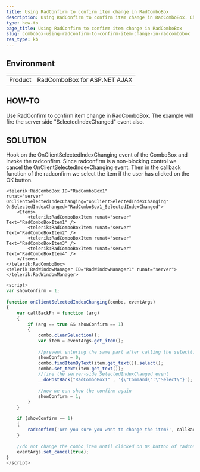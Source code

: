 ```yaml
---
title: Using RadConfirm to confirm item change in RadComboBox
description: Using RadConfirm to confirm item change in RadComboBox. Check it now!
type: how-to
page_title: Using RadConfirm to confirm item change in RadComboBox
slug: combobox-using-radconfirm-to-confirm-item-change-in-radcombobox
res_type: kb
---
```


## Environment
<table>
	<tbody>
		<tr>
			<td>Product</td>
			<td>RadComboBox for ASP.NET AJAX</td>
		</tr>
	</tbody>
</table>
  
## HOW-TO
 Use RadConfirm to confirm item change in RadComboBox. The example will fire the server side "SelectedIndexChanged" event also.  
   
   
## SOLUTION
 Hook on the OnClientSelectedIndexChanging event of the ComboBox and invoke the radconfirm. Since radconfirm is a non-blocking control we cancel the OnClientSelectedIndexChanging event. Then in the callback function of the radconfirm we select the item if the user has clicked on the OK button.  

   
````ASP.NET
<telerik:RadComboBox ID="RadComboBox1"  
runat="server"  
OnClientSelectedIndexChanging="onClientSelectedIndexChanging" 
OnSelectedIndexChanged="RadComboBox1_SelectedIndexChanged"> 
    <Items> 
        <telerik:RadComboBoxItem runat="server" Text="RadComboBoxItem1" /> 
        <telerik:RadComboBoxItem runat="server" Text="RadComboBoxItem2" /> 
        <telerik:RadComboBoxItem runat="server" Text="RadComboBoxItem3" /> 
        <telerik:RadComboBoxItem runat="server" Text="RadComboBoxItem4" /> 
    </Items> 
</telerik:RadComboBox> 
<telerik:RadWindowManager ID="RadWindowManager1" runat="server"> 
</telerik:RadWindowManager> 
````

````JavaScript
<script> 
var showConfirm = 1; 
 
function onClientSelectedIndexChanging(combo, eventArgs) 
{     
    var callBackFn = function (arg) 
    { 
        if (arg == true && showConfirm == 1) 
        { 
            combo.clearSelection(); 
            var item = eventArgs.get_item(); 
             
            //prevent entering the same part after calling the select() method 
            showConfirm = 0; 
            combo.findItemByText(item.get_text()).select(); 
            combo.set_text(item.get_text()); 
            //fire the server-side SelectedIndexChanged event 
            __doPostBack("RadComboBox1" , '{\"Command\":\"Select\"}'); 
             
            //now we can show the confirm again 
            showConfirm = 1; 
        } 
    } 
     
    if (showConfirm == 1) 
    { 
        radconfirm('Are you sure you want to change the item?', callBackFn); 
    } 
     
    //do not change the combo item until clicked on OK button of radconfirm 
    eventArgs.set_cancel(true); 
}         
</script> 
````
   
   

 